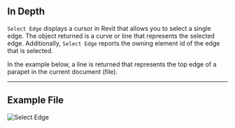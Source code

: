 ## In Depth

`Select Edge` displays a cursor in Revit that allows you to select a single edge. The object returned is a curve or line that represents the selected edge. Additionally, `Select Edge` reports the owning element id of the edge that is selected.

In the example below, a line is returned that represents the top edge of a parapet in the current document (file).

___
## Example File

![Select Edge](./Dynamo.Nodes.DSEdgeSelection_img.jpg)
